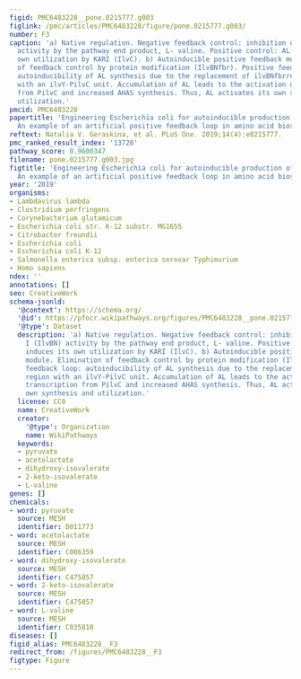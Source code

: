```yaml
---
figid: PMC6483228__pone.0215777.g003
figlink: /pmc/articles/PMC6483228/figure/pone.0215777.g003/
number: F3
caption: 'a) Native regulation. Negative feedback control: inhibition of AHAS I (IlvBN)
  activity by the pathway end product, L- valine. Positive control: AL induces its
  own utilization by KARI (IlvC). b) Autoinducible positive feedback module. Elimination
  of feedback control by protein modification (IlvBNfbr). Positive feedback loop:
  autoinducibility of AL synthesis due to the replacement of ilvBNfbrregulatory region
  with an ilvY-PilvC unit. Accumulation of AL leads to the activation of transcription
  from PilvC and increased AHAS synthesis. Thus, AL activates its own synthesis and
  utilization.'
pmcid: PMC6483228
papertitle: 'Engineering Escherichia coli for autoinducible production of L-valine:
  An example of an artificial positive feedback loop in amino acid biosynthesis.'
reftext: Natalia V. Geraskina, et al. PLoS One. 2019;14(4):e0215777.
pmc_ranked_result_index: '13728'
pathway_score: 0.9600347
filename: pone.0215777.g003.jpg
figtitle: 'Engineering Escherichia coli for autoinducible production of L-valine:
  An example of an artificial positive feedback loop in amino acid biosynthesis'
year: '2019'
organisms:
- Lambdavirus lambda
- Clostridium perfringens
- Corynebacterium glutamicum
- Escherichia coli str. K-12 substr. MG1655
- Citrobacter freundii
- Escherichia coli
- Escherichia coli K-12
- Salmonella enterica subsp. enterica serovar Typhimurium
- Homo sapiens
ndex: ''
annotations: []
seo: CreativeWork
schema-jsonld:
  '@context': https://schema.org/
  '@id': https://pfocr.wikipathways.org/figures/PMC6483228__pone.0215777.g003.html
  '@type': Dataset
  description: 'a) Native regulation. Negative feedback control: inhibition of AHAS
    I (IlvBN) activity by the pathway end product, L- valine. Positive control: AL
    induces its own utilization by KARI (IlvC). b) Autoinducible positive feedback
    module. Elimination of feedback control by protein modification (IlvBNfbr). Positive
    feedback loop: autoinducibility of AL synthesis due to the replacement of ilvBNfbrregulatory
    region with an ilvY-PilvC unit. Accumulation of AL leads to the activation of
    transcription from PilvC and increased AHAS synthesis. Thus, AL activates its
    own synthesis and utilization.'
  license: CC0
  name: CreativeWork
  creator:
    '@type': Organization
    name: WikiPathways
  keywords:
  - pyruvate
  - acetolactate
  - dihydroxy-isovalerate
  - 2-keto-isovalerate
  - L-valine
genes: []
chemicals:
- word: pyruvate
  source: MESH
  identifier: D011773
- word: acetolactate
  source: MESH
  identifier: C006359
- word: dihydroxy-isovalerate
  source: MESH
  identifier: C475857
- word: 2-keto-isovalerate
  source: MESH
  identifier: C475857
- word: L-valine
  source: MESH
  identifier: C035810
diseases: []
figid_alias: PMC6483228__F3
redirect_from: /figures/PMC6483228__F3
figtype: Figure
---
```

